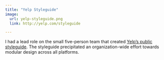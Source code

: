 ```yaml
---
title: "Yelp Styleguide"
image:
  url: yelp-styleguide.png
  link: http://yelp.com/styleguide

---
```


I had a lead role on the small five-person team that created [Yelp’s public styleguide][1]. The styleguide precipitated an organization-wide effort towards modular design across all platforms.

[1]: http://yelp.com/styleguide
